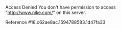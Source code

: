 Access Denied You don't have permission to access "http://www.nike.com/" on this server.

Reference #18.c62ae8ac.1594788583.1d47fa33
